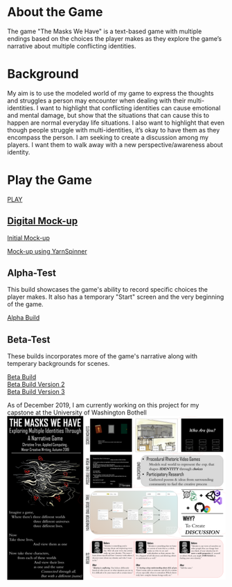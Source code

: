 # About the Game
The game "The Masks We Have" is a text-based game with multiple endings based on the choices the player makes as they explore the game’s narrative about multiple conflicting identities. 

# Background
My aim is to use the modeled world of my game to express the thoughts and struggles a person may encounter when dealing with their multi-identities. I want to highlight that conflicting identities can cause emotional and mental damage, but show that the situations that can cause this to happen are normal everyday life situations. I also want to highlight that even though people struggle with multi-identities, it’s okay to have them as they encompass the person. I am seeking to create a discussion among my players. I want them to walk away with a new perspective/awareness about identity.

# Play the Game
<a href="https://ctran15.github.io/Identity/The%20Masks%20We%20Have/"> PLAY
## Digital Mock-up
<a href="https://ctran15.github.io/Identity/Digital%20Mock%20Ups/Initial%20Attempt/">Initial Mock-up<a> 

<a href="https://ctran15.github.io/Identity/Digital%20Mock%20Ups/YarnSpinner%20Attempt/">Mock-up using YarnSpinner<a>
  
## Alpha-Test
This build showcases the game's ability to record specific choices the player makes. It also has a temporary "Start" screen and the very beginning of the game.

<a href="https://ctran15.github.io/Identity/AlphaTest/">Alpha Build<a>
  
## Beta-Test
These builds incorporates more of the game's narrative along with temperary backgrounds for scenes. <br />

<a href="https://ctran15.github.io/Identity/BetaTest/">Beta Build<a> <br />
<a href="https://ctran15.github.io/Identity/BetaTest19.11.17v2/">Beta Build Version 2<a> <br />
<a href="https://ctran15.github.io/Identity/BetaTest19.11.21v3/">Beta Build Version 3<a>
  
  

As of December 2019, I am currently working on this project for my capstone at the University of Washington Bothell
<img src="Images/Final%20Poster2.png" width="1000">
